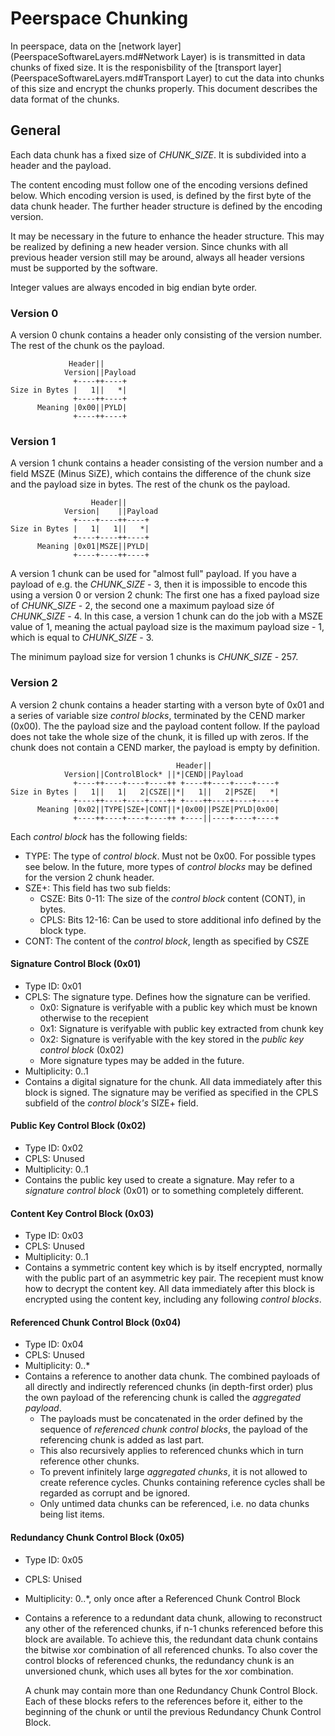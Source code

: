# Peerspace Chunking

In peerspace, data on the [network layer](PeerspaceSoftwareLayers.md#Network Layer)
is is transmitted in data chunks of fixed size. It is the responisbility of
the [transport layer](PeerspaceSoftwareLayers.md#Transport Layer) to cut the data
into chunks of this size and encrypt the chunks properly. This document describes
the data format of the chunks.

## General

Each data chunk has a fixed size of _CHUNK_SIZE_. It is subdivided into a header and
the payload.

The content encoding must follow one of the encoding versions defined below. Which encoding
version is used, is defined by the first byte of the data chunk header. The further header
structure is defined by the encoding version.

It may be necessary in the future to enhance the header structure. This may be realized by
defining a new header version. Since chunks with all previous header version still may be
around, always all header versions must be supported by the software.

Integer values are always encoded in big endian byte order.

### Version 0

A version 0 chunk contains a header only consisting of the version number. The rest
of the chunk os the payload.


                 Header||
                Version||Payload
                  +----++----+
    Size in Bytes |   1||   *|
                  +----++----+
          Meaning |0x00||PYLD|
                  +----++----+

### Version 1

A version 1 chunk contains a header consisting of the version number and a field
MSZE (Minus SiZE), which contains the difference of the chunk size and the payload size in bytes.
The rest of the chunk os the payload.


                      Header||
                Version|    ||Payload
                  +----+----++----+
    Size in Bytes |   1|   1||   *|
                  +----+----++----+
          Meaning |0x01|MSZE||PYLD|
                  +----+----++----+

A version 1 chunk can be used for "almost full" payload. If you have a payload of
e.g. the _CHUNK_SIZE_ - 3, then it is impossible to encode this using a version 0
or version 2 chunk: The first one has a fixed payload size of _CHUNK_SIZE_ - 2, the
second one a maximum payload size óf _CHUNK_SIZE_ - 4. In this case, a version 1
chunk can do the job with a MSZE value of 1, meaning the actual payload size is the
maximum payload size - 1, which is equal to _CHUNK_SIZE_ - 3.

The minimum payload size for version 1 chunks is _CHUNK_SIZE_ - 257.


### Version 2

A version 2 chunk contains a header starting with a verson byte of 0x01 and a series of
variable size _control blocks_, terminated by the CEND marker (0x00). The the payload size
and the payload content follow. If the payload does not take the whole size of the chunk,
it is filled up with zeros. If the chunk does not contain a CEND marker, the payload is
empty by definition.


                                         Header||
                Version||ControlBlock* ||*|CEND||Payload
                  +----++----+----+----++ +----++----+----+----+
    Size in Bytes |   1||   1|   2|CSZE||*|   1||   2|PSZE|   *|
                  +----++----+----+----++ +----++----+----+----+
          Meaning |0x02||TYPE|SZE+|CONT||*|0x00||PSZE|PYLD|0x00|
                  +----++----+----+----++ +----||----+----+----+

Each _control block_ has the following fields:
* TYPE: The type of _control block_. Must not be 0x00. For possible types see below. In the future,
  more types of _control blocks_ may be defined for the version 2 chunk header.
* SZE+: This field has two sub fields:
  * CSZE: Bits 0-11: The size of the _control block_ content (CONT), in bytes.
  * CPLS: Bits 12-16: Can be used to store additional info defined by the block type. 
* CONT: The content of the _control block_, length as specified by CSZE

#### Signature Control Block (0x01)

* Type ID: 0x01
* CPLS: The signature type. Defines how the signature can be verified.
  * 0x0: Signature is verifyable with a public key which must be known otherwise to the recepient
  * 0x1: Signature is verifyable with public key extracted from chunk key
  * 0x2: Signature is verifyable with the key stored in the _public key control block_ (0x02)
  * More signature types may be added in the future.
* Multiplicity: 0..1
* Contains a digital signature for the chunk. All data immediately after this block is signed. The
  signature may be verified as specified in the CPLS subfield of the _control block's_ SIZE+
  field. 

#### Public Key Control Block (0x02)

* Type ID: 0x02
* CPLS: Unused 
* Multiplicity: 0..1
* Contains the public key used to create a signature. May refer to a _signature control block_
  (0x01) or to something completely different.
  
#### Content Key Control Block (0x03)

* Type ID: 0x03
* CPLS: Unused 
* Multiplicity: 0..1
* Contains a symmetric content key which is by itself encrypted, normally with the public part
  of an asymmetric key pair. The recepient must know how to decrypt the content key. All data
  immediately after this block is encrypted using the content key, including any following _control
  blocks_.
  
#### Referenced Chunk Control Block (0x04)

* Type ID: 0x04
* CPLS: Unused 
* Multiplicity: 0..*
* Contains a reference to another data chunk. The combined payloads of all directly and indirectly
  referenced chunks (in depth-first order) plus the own payload of the referencing chunk is called
  the _aggregated payload_.
  * The payloads must be concatenated in the order defined by the sequence of _referenced chunk
    control blocks_, the payload of the referencing chunk is added as last part.
  * This also recursively applies to referenced chunks which in turn reference other chunks.
  * To prevent infinitely large _aggregated chunks_, it is not allowed to create reference
    cycles. Chunks containing reference cycles shall be regarded as corrupt and be ignored.
  * Only untimed data chunks can be referenced, i.e. no data chunks being list items.

#### Redundancy Chunk Control Block (0x05)

* Type ID: 0x05
* CPLS: Unised
* Multiplicity: 0..*, only once after a Referenced Chunk Control Block
* Contains a reference to a redundant data chunk, allowing to reconstruct any
  other of the referenced chunks, if n-1 chunks referenced before this block are
  available. To achieve this, the redundant data chunk contains the bitwise xor
  combination of all referenced chunks. To also cover the control blocks of referenced
  chunks, the redundancy chunk is an unversioned chunk, which uses all bytes for the
  xor combination.
  
  A chunk may contain more than one Redundancy Chunk Control Block. Each of these
  blocks refers to the references before it, either to the beginning of the chunk
  or until the previous Redundancy Chunk Control Block.